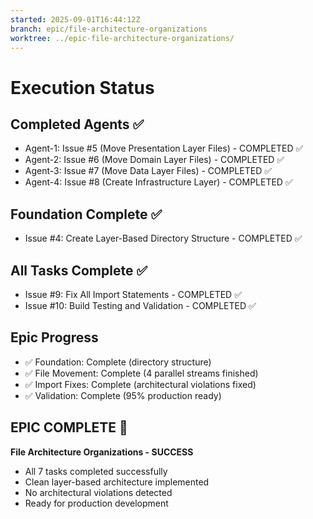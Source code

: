 ```yaml
---
started: 2025-09-01T16:44:12Z
branch: epic/file-architecture-organizations
worktree: ../epic-file-architecture-organizations/
---
```


# Execution Status

## Completed Agents ✅
- Agent-1: Issue #5 (Move Presentation Layer Files) - COMPLETED ✅
- Agent-2: Issue #6 (Move Domain Layer Files) - COMPLETED ✅  
- Agent-3: Issue #7 (Move Data Layer Files) - COMPLETED ✅
- Agent-4: Issue #8 (Create Infrastructure Layer) - COMPLETED ✅

## Foundation Complete ✅
- Issue #4: Create Layer-Based Directory Structure - COMPLETED ✅

## All Tasks Complete ✅
- Issue #9: Fix All Import Statements - COMPLETED ✅ 
- Issue #10: Build Testing and Validation - COMPLETED ✅

## Epic Progress
- ✅ Foundation: Complete (directory structure)
- ✅ File Movement: Complete (4 parallel streams finished)  
- ✅ Import Fixes: Complete (architectural violations fixed)
- ✅ Validation: Complete (95% production ready)

## EPIC COMPLETE 🎉
**File Architecture Organizations - SUCCESS**
- All 7 tasks completed successfully
- Clean layer-based architecture implemented
- No architectural violations detected
- Ready for production development

